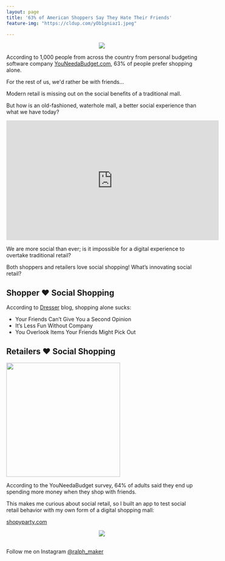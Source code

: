 ```yaml
---
layout: page
title: '63% of American Shoppers Say They Hate Their Friends'
feature-img: "https://cldup.com/yOb1gniaz1.jpeg"

---
```


<div style="text-align:center; "><img src ="https://cldup.com/4G-qq7URjt.jpeg" /></div>


According to 1,000 people from across the country from personal budgeting software company [YouNeedaBudget.com](http://www.nydailynews.com/life-style/spend-shop-friends-study-article-1.2197726), 63% of people prefer shopping alone.

For the rest of us, we'd rather be with friends...

Modern retail is missing out on the social benefits of a traditional mall.

But how is an old-fashioned, waterhole mall, a better social experience than what we have today?

<iframe width="560" height="315" src="https://www.youtube.com/embed/3YTMdIune-8" frameborder="0" allowfullscreen></iframe>


We are more social than ever; is it impossible for a digital experience to overtake traditional retail?

Both shoppers and retailers love social shopping! What’s innovating social retail?

## Shopper ❤️ Social Shopping

According to [Dresser](http://dressertheapp.com/blog/2016/09/01/do-you-prefer-shopping-alone-or-with-friends/) blog, shopping alone sucks:

- Your Friends Can’t Give You a Second Opinion
- It’s Less Fun Without Company
- You Overlook Items Your Friends Might Pick Out

## Retailers ❤️ Social Shopping

<div><img style="width: 300px;" src ="https://cldup.com/l-0sDdJD8K.png" /></div>


According to the YouNeedaBudget survey, 64% of adults said they end up spending more money when they shop with friends.


This makes me curious about social retail, so I built an app to test social retail behavior with my own form of a digital shopping mall:

[shopyparty.com](http://www.shopyparty.com/?utm_source=social-retail-post)

  <div style="text-align:center; ">
    <a href='http://www.shopyparty.com/'>
      <img src ="https://cldup.com/4E_oWAopix.png" />
    </a>
  </div>

<br>

Follow me on Instagram [@ralph_maker](https://www.instagram.com/ralph_maker/?hl=en)

